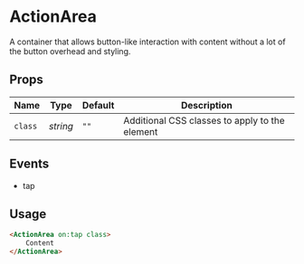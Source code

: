 # ActionArea

A container that allows button-like interaction with content without
a lot of the button overhead and styling.

## Props
| Name | Type | Default | Description |
| --- | --- | --- | --- |
| `class` | _string_ | `""` | Additional CSS classes to apply to the element

## Events
- tap

## Usage
```html
<ActionArea on:tap class>
    Content
</ActionArea>
```
